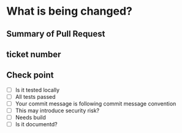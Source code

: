 # What is being changed?

## Summary of Pull Request

## ticket number

## Check point
- [ ] Is it tested locally
- [ ] All tests passed
- [ ] Your commit message is following commit message convention
- [ ] This may introduce security risk?
- [ ] Needs build
- [ ] Is it documentd?
